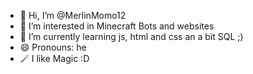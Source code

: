 - 👋 Hi, I’m @MerlinMomo12
- 👀 I’m interested in Minecraft Bots and websites
- 🌱 I’m currently learning js, html and css an a bit SQL ;)
- 😄 Pronouns: he 
- 🪄 I like Magic :D
<!---
MerlinMomo12/MerlinMomo12 is a ✨ special ✨ repository because its `README.md` (this file) appears on your GitHub profile.
You can click the Preview link to take a look at your changes.
--->
